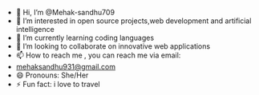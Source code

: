 - 👋 Hi, I’m @Mehak-sandhu709
- 👀 I’m interested in open source projects,web development and artificial intelligence
- 🌱 I’m currently learning coding languages 
- 💞️ I’m looking to collaborate on innovative web applications
- 📫 How to reach me , you can reach me via email:
- mehaksandhu931@gmail.com
- 😄 Pronouns: She/Her
- ⚡ Fun fact:  i love to travel

<!---
Mehak-sandhu709/Mehak-sandhu709 is a ✨ special ✨ repository because its `README.md` (this file) appears on your GitHub profile.
You can click the Preview link to take a look at your changes.
--->
